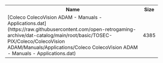 <table>
<tr><th>Name</th><th>Size</th></tr>
<tr><td>[Coleco ColecoVision ADAM - Manuals - Applications.dat](https://raw.githubusercontent.com/open-retrogaming-archive/dat-catalog/main/root/basic/TOSEC-PIX/Coleco/ColecoVision ADAM/Manuals/Applications/Coleco ColecoVision ADAM - Manuals - Applications.dat)</td><td>4385</td></tr>
</table>
